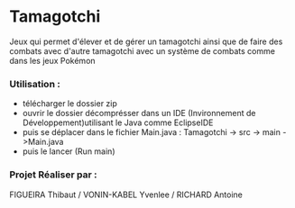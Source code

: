 # Tamagotchi

Jeux qui permet d'élever et de gérer un tamagotchi ainsi que de faire des combats  avec d'autre tamagotchi avec un système de combats comme dans les jeux Pokémon

### Utilisation : 

- télécharger le dossier zip 
- ouvrir le dossier décomprésser dans un IDE (Invironnement de Développement)utilisant le Java comme EclipseIDE
- puis se déplacer dans le fichier Main.java : Tamagotchi -> src -> main ->Main.java
- puis le lancer (Run main)

### Projet Réaliser par : 

FIGUEIRA Thibaut / VONIN-KABEL Yvenlee / RICHARD Antoine
